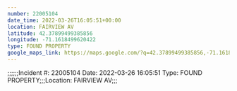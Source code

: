 ```yaml
---
number: 22005104
date_time: 2022-03-26T16:05:51+00:00
location: FAIRVIEW AV
latitude: 42.37899499385856
longitude: -71.1618499620422
type: FOUND PROPERTY
google_maps_link: https://maps.google.com/?q=42.37899499385856,-71.1618499620422
---
```


;;;;;;Incident #: 22005104  Date: 2022-03-26 16:05:51   Type: FOUND PROPERTY;;;Location: FAIRVIEW AV;;;
